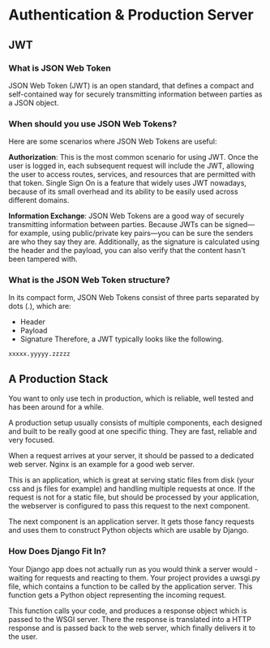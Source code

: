 # Authentication & Production Server

## JWT

### What is JSON Web Token

JSON Web Token (JWT) is an open standard, that defines a compact and self-contained way for securely transmitting information between parties as a JSON object.

### When should you use JSON Web Tokens?

Here are some scenarios where JSON Web Tokens are useful:

**Authorization**: This is the most common scenario for using JWT. Once the user is logged in, each subsequent request will include the JWT, allowing the user to access routes, services, and resources that are permitted with that token. Single Sign On is a feature that widely uses JWT nowadays, because of its small overhead and its ability to be easily used across different domains.

**Information Exchange**: JSON Web Tokens are a good way of securely transmitting information between parties. Because JWTs can be signed—for example, using public/private key pairs—you can be sure the senders are who they say they are. Additionally, as the signature is calculated using the header and the payload, you can also verify that the content hasn't been tampered with.

### What is the JSON Web Token structure?

In its compact form, JSON Web Tokens consist of three parts separated by dots (.), which are:

- Header
- Payload
- Signature
Therefore, a JWT typically looks like the following.

```
xxxxx.yyyyy.zzzzz
```

## A Production Stack 

You want to only use tech in production, which is reliable, well tested and has been around for a while.

A production setup usually consists of multiple components, each designed and built to be really good at one specific thing. They are fast, reliable and very focused.

When a request arrives at your server, it should be passed to a dedicated web server. Nginx is an example for a good web server.

This is an application, which is great at serving static files from disk (your css and js files for example) and handling multiple requests at once. If the request is not for a static file, but should be processed by your application, the webserver is configured to pass this request to the next component.

The next component is an application server. It gets those fancy requests and uses them to construct Python objects which are usable by Django.

### How Does Django Fit In?

Your Django app does not actually run as you would think a server would - waiting for requests and reacting to them. Your project provides a uwsgi.py file, which contains a function to be called by the application server. This function gets a Python object representing the incoming request.

This function calls your code, and produces a response object which is passed to the WSGI server. There the response is translated into a HTTP response and is passed back to the web server, which finally delivers it to the user.